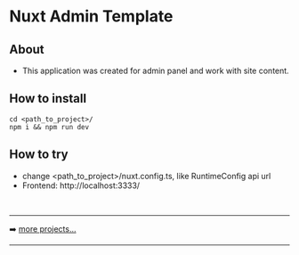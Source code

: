 # Nuxt Admin Template

## About
* This application was created for admin panel and work with site content.

## How to install

    cd <path_to_project>/
    npm i && npm run dev

## How to try
  * change <path_to_project>/nuxt.config.ts, like RuntimeConfig api url
  * Frontend: http://localhost:3333/
<br />

---

➡️ [more projects...](https://github.com/olegtemek)

---

